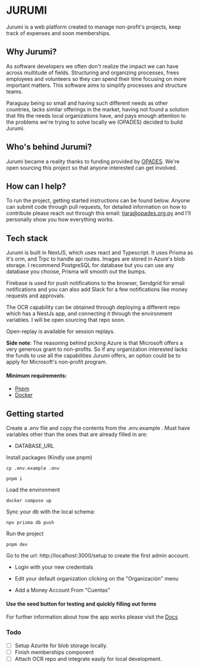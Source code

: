 # JURUMI

Jurumi is a web platform created to manage non-profit's projects, keep track of expenses and soon memberships.

## Why Jurumi?

As software developers we often don't realize the impact we can have across multitude of fields. Structuring and organizing processes, frees employees and volunteers so they can spend their time focusing on more important matters. This software aims to simplify processes and structure teams.

Paraguay being so small and having such different needs as other countries, lacks similar offerings in the market, having not found a solution that fits the needs local organizations have, and pays enough attention to the problems we're trying to solve locally we (OPADES) decided to build Jurumi.

## Who's behind Jurumi?

Jurumi became a reality thanks to funding provided by [OPADES](https:///opades.org.py). We're open sourcing this project so that anyone interested can get involved.

## How can I help?

To run the project, getting started instructions can be found below. Anyone can submit code through pull requests, for detailed information on how to contribute please reach out through this email: tjara@opades.org.py and I'll personally show you how everything works.

## Tech stack

Jurumi is built in NextJS, which uses react and Typescript. It uses Prisma as it's orm, and Trpc to handle api routes. Images are stored in Azure's blob storage. I recommend PostgreSQL for database but you can use any database you choose, Prisma will smooth out the bumps.

Firebase is used for push notifications to the browser, Sendgrid for email notifications and you can also add Slack for a few notifications like money requests and approvals.

The OCR capability can be obtained through deploying a different repo which has a NestJs app, and connecting it through the environment variables. I will be open sourcing that repo soon.

Open-replay is available for session replays.

**Side note**: The reasoning behind picking Azure is that Microsoft offers a very generous grant to non-profits. So if any organization interested lacks the funds to use all the capabilities Jurumi offers, an option could be to apply for Microsoft's non-profit program.

#### Minimum requirements:

- <a href="https://pnpm.io/installation" target="_blank">Pnpm</a>
- <a href="https://www.docker.com/products/docker-desktop/" target="_blank">Docker</a>

## Getting started

Create a .env file and copy the contents from the .env.example . Must have variables other than the ones that are already filled in are:

- DATABASE_URL

Install packages (Kindly use pnpm)

```
cp .env.example .env

pnpm i
```

Load the environment

```
docker compose up
```

Sync your db with the local schema:

```
npx prisma db push
```

Run the project

```
pnpm dev
```

Go to the url: http://localhost:3000/setup to create the first admin account.

- Login with your new credentials

- Edit your default organization clicking on the "Organización" menu

- Add a Money Account From "Cuentas"

#### Use the seed button for testing and quickly filling out forms

For further information about how the app works please visit the <a href="https://docs.opades.org.py" target="_blank">Docs</a>

### Todo

- [ ] Setup Azurite for blob storage locally.
- [ ] Finish memberships component
- [ ] Attach OCR repo and integrate easily for local development.
